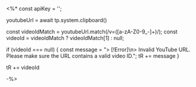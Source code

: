 <%*
const apiKey = '<API-KEY>';

youtubeUrl = await tp.system.clipboard()

const videoIdMatch = youtubeUrl.match(/v=([a-zA-Z0-9_-]+)/);
const videoId = videoIdMatch ? videoIdMatch[1] : null;

if (videoId === null) {
	const message = "> [!Error]\n> Invalid YouTube URL. Please make sure the URL contains a valid video ID.";
	tR += message
}

tR += videoId

-%>
